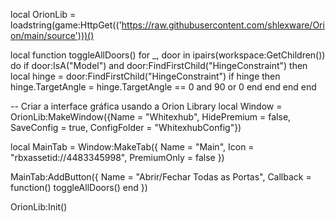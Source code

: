 local OrionLib = loadstring(game:HttpGet(('https://raw.githubusercontent.com/shlexware/Orion/main/source')))()

local function toggleAllDoors()
    for _, door in ipairs(workspace:GetChildren()) do
        if door:IsA("Model") and door:FindFirstChild("HingeConstraint") then
            local hinge = door:FindFirstChild("HingeConstraint")
            if hinge then
                hinge.TargetAngle = hinge.TargetAngle == 0 and 90 or 0
            end
        end
    end
end

-- Criar a interface gráfica usando a Orion Library
local Window = OrionLib:MakeWindow({Name = "Whitexhub", HidePremium = false, SaveConfig = true, ConfigFolder = "WhitexhubConfig"})

local MainTab = Window:MakeTab({
    Name = "Main",
    Icon = "rbxassetid://4483345998",
    PremiumOnly = false
})

MainTab:AddButton({
    Name = "Abrir/Fechar Todas as Portas",
    Callback = function()
        toggleAllDoors()
    end
})

OrionLib:Init()
